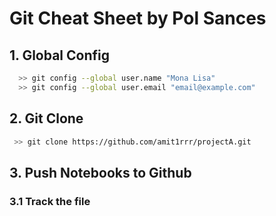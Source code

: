 # Git Cheat Sheet by Pol Sances

## 1. Global Config

```bash
  >> git config --global user.name "Mona Lisa"
  >> git config --global user.email "email@example.com"
```

## 2. Git Clone

```bash
 >> git clone https://github.com/amit1rrr/projectA.git
```
## 3. Push Notebooks to Github

### 3.1 Track the file
